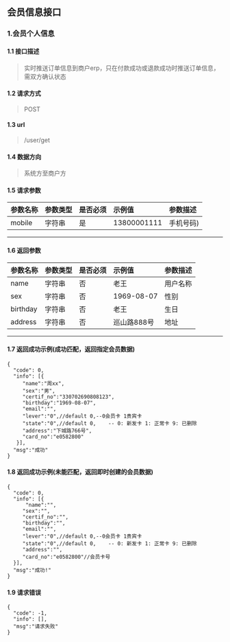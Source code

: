 ## 会员信息接口
### 1.会员个人信息
#### 1.1 接口描述
> 实时推送订单信息到商户erp，只在付款成功或退款成功时推送订单信息，需双方确认状态
#### 1.2 请求方式
> POST
#### 1.3 url
> /user/get
#### 1.4 数据方向
> 系统方至商户方
#### 1.5 请求参数
| 参数名称 | 参数类型 | 是否必须 | 示例值 | 参数描述  |
| :---         |     :---      |     :--- | :--- | :--- |
| mobile   | 字符串     | 是    | 13800001111    | 手机号码) |
--------------------- 
#### 1.6 返回参数
| 参数名称 | 参数类型 | 是否必须 | 示例值 | 参数描述  |
| :---         |     :---      |     :--- | :--- | :--- |
| name   | 字符串     | 否    | 老王    | 用户名称 |
| sex   | 字符串     | 否    | 1969-08-07    | 性别 |
| birthday   | 字符串     | 否    | 老王    | 生日 |
| address   | 字符串     | 否    | 巡山路888号    | 地址 |
--------------------- 
#### 1.7 返回成功示例(成功匹配，返回指定会员数据)
```
{
  "code": 0,
  "info": [{
     "name":"周xx",
     "sex":"男",
     "certif_no":"330702690808123",
     "birthday":"1969-08-07",
     "email":"",
     "lever":"0",//default 0,--0会员卡 1贵宾卡
     "state":"0",//default 0,    -- 0: 新发卡 1: 正常卡 9: 已删除
     "address":"下城路766号",
     "card_no":"e0582800"
   }],
  "msg":"成功"
}
```
#### 1.8 返回成功示例(未能匹配，返回即时创建的会员数据)
```
{
  "code": 0,
  "info": [{
      "name":"",
     "sex":"",
     "certif_no":"",
     "birthday":"",
     "email":"",
     "lever":"0",//default 0,--0会员卡 1贵宾卡
     "state":"0",//default 0,    -- 0: 新发卡 1: 正常卡 9: 已删除
     "address":"",
     "card_no":"e0582800"//会员卡号
  }],
  "msg":"成功!"
}
```
#### 1.9 请求错误
```
{
  "code": -1,
  "info": [],
  "msg":"请求失败"
}
```
